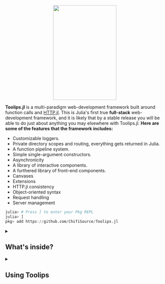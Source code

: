 <div align = "center">
  <img src = https://github.com/ChifiSource/Toolips.jl/blob/Unstable/assets/logo.svg  width = 200 height = 300/img>
</div>

**Toolips.jl** is a multi-paradigm web-development framework built around function calls and [HTTP.jl](https://github.com/JuliaWeb/HTTP.jl). This is Julia's first true **full-stack** web-development framework, and it is likely that by a stable release you will be able to do just about anything you may elsewhere with Toolips.jl. **Here are some of the features that the framework includes:**
- Customizable loggers.
- Private directory scopes and routing, everything gets returned in Julia.
- A function pipeline system.
- Simple single-argument constructors.
- Asynchronicity
- A library of interactive components.
- A furthered library of front-end components.
- Canvases
- Extensions
- HTTP.jl consistency
- Object-oriented syntax
- Request handling
- Server management
```julia
julia> # Press ] to enter your Pkg REPL
julia> ]
pkg> add https://github.com/ChifiSource/Toolips.jl
```
<details class="details-overlay">
  <summary class="btn"><h2>What's inside?</h2></summary>
<div>
  <h4>Create a project</h4>
  <li>new_webapp</li>
  <h4>Server</h4>
  <li>ServerTemplate</li>
  <li>Route</li>
  <li>Logger</li>
  <h4>Methods</h4>
  <li>stop!</li>
  <li>write_file</li>
  <li>getargs</li>
  <li>getarg</li>
  <li>lists</li>
  <h4>Servables</h4>
  <h5>Raw Components</h5>
  <li>html</li>
  <li>html files</li>
  <li>css</li>
  <li>css_file</li>
  <li>js</li>
  <li>js_file</li>
  <li>css_file</li>
  <li>functions</li>
  <h5>Form Components</h5>
  <li>button</li>
  <li>text area</li>
  <li>text box</li>
  <li>radio set</li>
  <li>slider</li>
  <li>forms</li>
  <h5>Other</h5>
  <li>pages</li>
  <li>canvas</li>
  <li>list</li>
  <li>unordered list</li>
  <li>drop downs</li>
  </div>
  </details>
  <details class="details-overlay">
  <summary class="btn"><h2>Using Toolips</h2></summary>
<div>
 Currently, there is no documentation really put together for Toolips.jl. The package is still relatively new, and I am still trying to get a decent enough candadite for release, although I am most definitely getting close! If you would like to learn how to use the package without the docs, I would suggest referencing this sample application:
  https://github.com/emmettgb/ToolipsApp.jl
  

